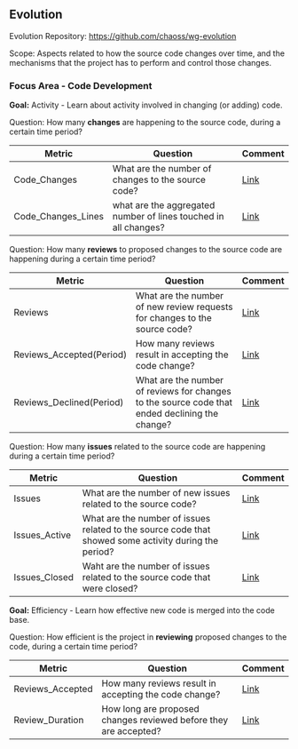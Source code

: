 ## Evolution
Evolution Repository: https://github.com/chaoss/wg-evolution

Scope: Aspects related to how the source code changes over time, and the mechanisms that the project has to perform and control those changes.

### Focus Area - Code Development

**Goal:** 
Activity - Learn about activity involved in changing (or adding) code.

Question: How many **changes** are happening to the source code, during a certain time period?

| **Metric** | **Question** | **Comment**
|---|---|---|
| Code_Changes | What are the number of changes to the source code? | [Link]()
| Code_Changes_Lines | what are the aggregated number of lines touched in all changes? | [Link]()

Question: How many **reviews** to proposed changes to the source code are happening during a certain time period?

| **Metric** | **Question** | **Comment**
|---|---|---|
| Reviews | What are the number of new review requests for changes to the source code? | [Link]()
| Reviews_Accepted(Period) | How many reviews result in accepting the code change? | [Link]()
| Reviews_Declined(Period) | What are the number of reviews for changes to the source code that ended declining the change? | [Link]()

Question: How many **issues** related to the source code are happening during a certain time period?

| **Metric** | **Question** | **Comment**
|---|---|---|
| Issues | What are the number of new issues related to the source code? | [Link]()
| Issues_Active | What are the number of issues related to the source code that showed some activity during the period? | [Link]()
| Issues_Closed | Waht are the number of issues related to the source code that were closed? | [Link]()

**Goal:** 
Efficiency - Learn how effective new code is merged into the code base.

Question: How efficient is the project in **reviewing** proposed changes to the code, during a certain time period?

| **Metric** | **Question** | **Comment**
|---|---|---|
| Reviews_Accepted | How many reviews result in accepting the code change? | [Link]()
| Review_Duration | How long are proposed changes reviewed before they are accepted? | [Link]()



